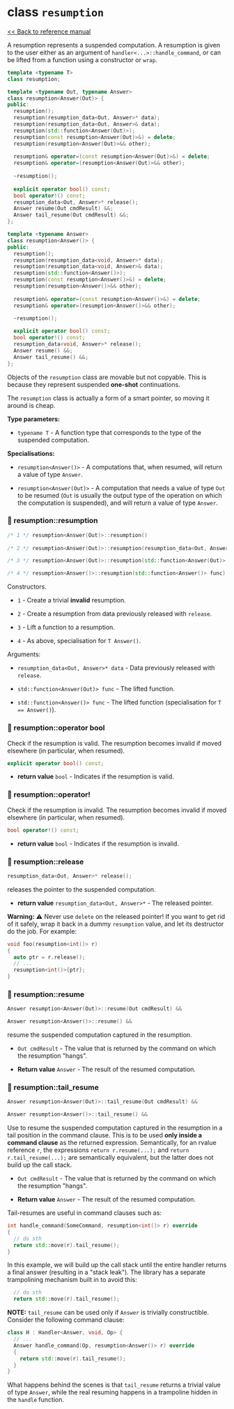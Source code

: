 # class `resumption`

[<< Back to reference manual](refman.md)

A resumption represents a suspended computation. A resumption is given to the user either as an argument of `handler<...>::handle_command`, or can be lifted from a function using a constructor or `wrap`.

```cpp
template <typename T>
class resumption;

template <typename Out, typename Answer>
class resumption<Answer(Out)> {
public:
  resumption();
  resumption(resumption_data<Out, Answer>* data);
  resumption(resumption_data<Out, Answer>& data);
  resumption(std::function<Answer(Out)>);
  resumption(const resumption<Answer(Out)>&) = delete;
  resumption(resumption<Answer(Out)>&& other);
  
  resumption& operator=(const resumption<Answer(Out)>&) = delete;
  resumption& operator=(resumption<Answer(Out)>&& other);
  
  ~resumption();
  
  explicit operator bool() const;
  bool operator!() const;
  resumption_data<Out, Answer>* release();
  Answer resume(Out cmdResult) &&;
  Answer tail_resume(Out cmdResult) &&;
};

template <typename Answer>
class resumption<Answer()> {
public:
  resumption();
  resumption(resumption_data<void, Answer>* data);
  resumption(resumption_data<void, Answer>& data);
  resumption(std::function<Answer()>);
  resumption(const resumption<Answer()>&) = delete;
  resumption(resumption<Answer()>&& other);
  
  resumption& operator=(const resumption<Answer()>&) = delete;
  resumption& operator=(resumption<Answer()>&& other);
  
  ~resumption();

  explicit operator bool() const;
  bool operator!() const;
  resumption_data<void, Answer>* release();
  Answer resume() &&;
  Answer tail_resume() &&;
};

```

Objects of the `resumption` class are movable but not copyable. This is because they represent suspended **one-shot** continuations.

The `resumption` class is actually a form of a smart pointer, so moving it around is cheap.

**Type parameters:**

- `typename T` - A function type that corresponds to the type of the suspended computation.

**Specialisations:**

- `resumption<Answer()>` - A computations that, when resumed, will return a value of type `Answer`.

- `resumption<Answer(Out)>` - A computation that needs a value of type `Out` to be resumed (`Out` is usually the output type of the operation on which the computation is suspended), and will return a value of type `Answer`.

### :large_orange_diamond: resumption<T>::resumption

```cpp
/* 1 */ resumption<Answer(Out)>::resumption()
  
/* 2 */ resumption<Answer(Out)>::resumption(resumption_data<Out, Answer>* data)

/* 3 */ resumption<Answer(Out)>::resumption(std::function<Answer(Out)> func)

/* 4 */ resumption<Answer()>::resumption(std::function<Answer()> func)
```

Constructors.

- `1` - Create a trivial **invalid** resumption.

- `2` - Create a resumption from data previously released with `release`.

- `3` - Lift a function to a resumption.

- `4` - As above, specialisation for `T Answer()`.

Arguments:

- `resumption_data<Out, Answer>* data` - Data previously released with `release`.

- `std::function<Answer(Out)> func` - The lifted function.

- `std::function<Answer()> func` - The lifted function (specialisation for `T == Answer()`).


### :large_orange_diamond: resumption<T>::operator bool

Check if the resumption is valid. The resumption becomes invalid if moved elsewhere (in particular, when resumed).

```cpp
explicit operator bool() const;
```

- **return value** `bool` - Indicates if the resumption is valid.

### :large_orange_diamond: resumption<T>::operator!

Check if the resumption is invalid. The resumption becomes invalid if moved elsewhere (in particular, when resumed).

```cpp
bool operator!() const;
```

- **return value** `bool` - Indicates if the resumption is invalid.

### :large_orange_diamond: resumption<T>::release

```cpp
resumption_data<Out, Answer>* release();
```

releases the pointer to the suspended computation.

- **return value** `resumption_data<Out, Answer>*` - The released pointer.

**Warning:** :warning: Never use `delete` on the released pointer! If you want to get rid of it safely, wrap it back in a dummy `resumption` value, and let its destructor do the job. For example:

```cpp
void foo(resumption<int()> r)
{
  auto ptr = r.release();
  // ...
  resumption<int()>{ptr};
}
```

### :large_orange_diamond: resumption<T>::resume

```cpp
Answer resumption<Answer(Out)>::resume(Out cmdResult) &&

Answer resumption<Answer()>::resume() &&
```

resume the suspended computation captured in the resumption.

- `Out cmdResult` - The value that is returned by the command on which the resumption "hangs".

- **Return value** `Answer` - The result of the resumed computation.

### :large_orange_diamond: resumption<T>::tail_resume

```cpp
Answer resumption<Answer(Out)>::tail_resume(Out cmdResult) &&

Answer resumption<Answer()>::tail_resume() &&
```

Use to resume the suspended computation captured in the resumption in a tail position in the command clause. This is to be used **only inside a command clause** as the returned expression. Semantically, for an rvalue reference `r`, the expressions `return r.resume(...);` and `return r.tail_resume(...);` are semantically equivalent, but the latter does not build up the call stack.

- `Out cmdResult` - The value that is returned by the command on which the resumption "hangs".

- **Return value** `Answer` - The result of the resumed computation.

Tail-resumes are useful in command clauses such as:

```cpp
int handle_command(SomeCommand, resumption<int()> r) override
{
  // do sth
  return std::move(r).tail_resume();
}
```

In this example, we will build up the call stack until the entire handler returns a final answer (resulting in a "stack leak"). The library has a separate trampolining mechanism built in to avoid this:

```cpp
  // do sth
  return std::move(r).tail_resume();
```

**NOTE:** `tail_resume` can be used only if `Answer` is trivially constructible. Consider the following command clause:

```cpp
class H : Handler<Answer, void, Op> {
  // ...
  Answer handle_command(Op, resumption<Answer()> r) override
  {
    return std::move(r).tail_resume();
  }
}
```

What happens behind the scenes is that `tail_resume` returns a trivial value of type `Answer`, while the real resuming happens in a trampoline hidden in the `handle` function.
